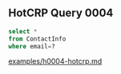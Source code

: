 
## HotCRP Query 0004
```sql
select *
from ContactInfo
where email=?
```
[examples/h0004-hotcrp.md](/examples/h0004-hotcrp.md)
